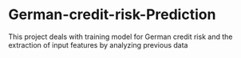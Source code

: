 # German-credit-risk-Prediction
This project deals with  training model for German credit risk and the extraction of input features by analyzing previous data
